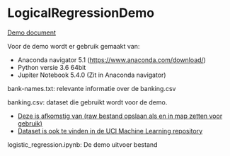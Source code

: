 # LogicalRegressionDemo

[Demo document](https://drive.google.com/open?id=15L6anETYkcw0qZ9pfXhsPRNc8ySpz7b_tjRRba50SxE)

Voor de demo wordt er gebruik gemaakt van:

* Anaconda navigator 5.1 (https://www.anaconda.com/download/)
* Python versie 3.6 64bit
* Jupiter Notebook 5.4.0 (Zit in Anaconda navigator)

bank-names.txt:
relevante informatie over de banking.csv

banking.csv: dataset die gebruikt wordt voor de demo.

* [Deze is afkomstig van (raw bestand opslaan als en in map zetten voor gebruik)](https://raw.githubusercontent.com/madmashup/targeted-marketing-predictive-engine/master/banking.csv)
* [Dataset is ook te vinden in de UCI Machine Learning repository](https://archive.ics.uci.edu/ml/datasets/bank+marketing)

logistic_regression.ipynb:
De demo uitvoer bestand
